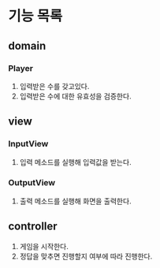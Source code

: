 # 기능 목록

## domain
### Player
1. 입력받은 수를 갖고있다.
2. 입력받은 수에 대한 유효성을 검증한다.

## view
### InputView
1. 입력 메소드를 실행해 입력값을 받는다.

### OutputView
1. 출력 메소드를 실행해 화면을 출력한다.

## controller
1. 게임을 시작한다.
2. 정답을 맞추면 진행할지 여부에 따라 진행한다.